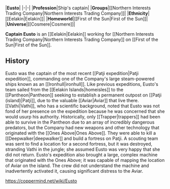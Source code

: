 |**Eusto**|
|-|-|
|**Profession**|Ship's captain|
|**Groups**|[[Northern Interests Trading Company\|Northern Interests Trading Company]]|
|**Ethnicity**|[[Eelakin\|Eelakin]]|
|**Homeworld**|[[First of the Sun\|First of the Sun]]|
|**Universe**|[[Cosmere\|Cosmere]]|

**Captain Eusto** is an [[Eelakin\|Eelakin]] working for [[Northern Interests Trading Company\|Northern Interests Trading Company]] on [[First of the Sun\|First of the Sun]].

## History
Eusto was the captain of the most recent [[Patji expedition\|Patji expedition]], commanding one of the Company's large steam-powered ships known as an [[Ironhull\|ironhull]]. Like previous expeditions, Eusto's team sailed from the [[Eelakin Islands\|homeisles]] to the [[Pantheon\|Pantheon]] seeking to establish a permanent outpost on [[Patji (island)\|Patji]], due to the valuable [[Aviar\|Aviar]] that live there. [[Vathi\|Vathi]], who has a scientific background, noted that Eusto was not fond of her presence on the expedition because he was concerned that she would usurp his authority.
Historically, only [[Trapper\|trappers]] had been able to survive in the Pantheon due to an array of incredibly dangerous predators, but the Company had new weapons and other technology that originated with the [[Ones Above\|Ones Above]]. They were able to kill a [[Deepwalker\|deepwalker]] and build a fortress on Patji. A scouting team was sent to find a location for a second fortress, but it was destroyed, stranding Vathi in the jungle; she assumed Eusto was very happy that she did not return.
Eusto's expedition also brought a large, complex machine that originated with the Ones Above; it was capable of mapping the location of Aviar on the island. The crew did not understand the machine and inadvertently activated it, causing significant distress to the Aviar.



https://coppermind.net/wiki/Eusto